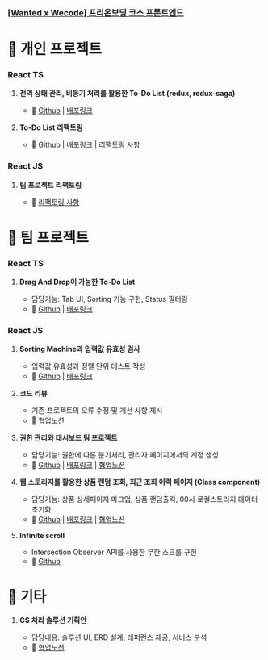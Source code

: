 ### [[Wanted x Wecode] 프리온보딩 코스 프론트엔드](https://www.wanted.co.kr/events/pre_onboarding_course_2)

# 📌 개인 프로젝트

### React TS

1. __전역 상태 관리, 비동기 처리를 활용한 To-Do List (redux, redux-saga)__
    
    - 🔗 [Github](https://github.com/hwb0218/ts-todolist-with-redux-saga) | [배포링크](https://paywork-todo-hwb0218.netlify.app/)

2. __To-Do List 리팩토링__

    - 🔗 [Github](https://github.com/hwb0218/wanted-preonboarding-individual-subject-2) | [배포링크](https://solar-connect-70015c.netlify.app/) | [리팩토링 사항](https://marked-empress-961.notion.site/Assignment-9fc0c161d56e4d3e96dcfafa614c0922)

### React JS

1. __팀 프로젝트 리팩토링__

    - 🔗 [리팩토링 사항](https://marked-empress-961.notion.site/Assignment-e682ba89c07544819644479e5162a1b6)

# 📌 팀 프로젝트

### React TS

1. __Drag And Drop이 가능한 To-Do List__
    
    - 담당기능: Tab UI, Sorting 기능 구현, Status 필터링
    - 🔗 [Github](https://github.com/FOB-7avaScript/Assignment8-JK-YH-WB-SH) | [배포링크](https://modu-company.netlify.app/)

### React JS

1. __Sorting Machine과 입력값 유효성 검사__

    - 입력값 유효성과 정렬 단위 테스트 작성
    - 🔗 [Github](https://github.com/hwb0218/wanted-preonboarding-subject-5) | [배포링크](https://hopeful-euclid-6679e8.netlify.app/)

2. __코드 리뷰__
    
    - 기존 프로젝트의 오류 수정 및 개선 사항 제시
    - 🔗 [협업노션](https://marked-empress-961.notion.site/Assignment-4-wanted-Refactoring-f6c55f9dca13476d9e723dfcbcd1e4c2)

3. __권한 관리와 대시보드 팀 프로젝트__
    - 담당기능: 권한에 따른 분기처리, 관리자 페이지에서의 계정 생성 
    - 🔗 [Github](https://github.com/hwb0218/wanted-preonboarding-subject-4) | [배포링크](https://naughty-curie-d72f2a.netlify.app/) | [협업노션](https://www.notion.so/7ill-Resource-2f8ec63f3a9048418eaa18269cc9bfb8)

4. __웹 스토리지를 활용한 상품 랜덤 조회, 최근 조회 이력 페이지 (Class component)__
    - 담당기능: 상품 상세페이지 마크업, 상품 랜덤출력, 00시 로컬스토리지 데이터 초기화
    - 🔗 [Github](https://github.com/hwb0218/wanted-preonboarding-subject-2) | [배포링크](https://angry-snyder-5ea86b.netlify.app/recentList) | [협업노션](https://www.notion.so/2-694a8f5add9d4f8bb30744b1bac972e5)

5. __Infinite scroll__
    - Intersection Observer API를 사용한 무한 스크롤 구현
    - 🔗 [Github](https://github.com/hwb0218/Infinity-Scroll-assignment)


# 📌 기타

1. __CS 처리 솔루션 기획안__

    - 담당내용: 솔루션 UI, ERD 설계, 레퍼런스 제공, 서비스 분석
    - 🔗 [협업노션](https://marked-empress-961.notion.site/CS-2d541270ae6043388f5e40099a0efae7)
